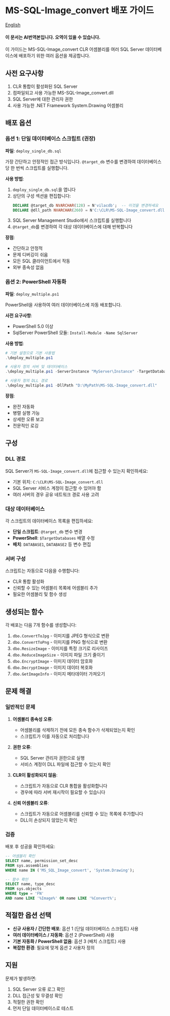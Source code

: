 # MS-SQL-Image_convert 배포 가이드

[English](README_deployment.md)
#### 이 문서는 AI번역본입니다. 오역이 있을 수 있습니다.

이 가이드는 MS-SQL-Image_convert CLR 어셈블리를 여러 SQL Server 데이터베이스에 배포하기 위한 여러 옵션을 제공합니다.

## 사전 요구사항

1. CLR 통합이 활성화된 SQL Server
2. 컴파일되고 사용 가능한 MS-SQL-Image_convert.dll
3. SQL Server에 대한 관리자 권한
4. 사용 가능한 .NET Framework System.Drawing 어셈블리

## 배포 옵션

### 옵션 1: 단일 데이터베이스 스크립트 (권장)
**파일**: `deploy_single_db.sql`

가장 간단하고 안정적인 접근 방식입니다. `@target_db` 변수를 변경하여 데이터베이스당 한 번씩 스크립트를 실행합니다.

**사용 방법**:
1. `deploy_single_db.sql`을 엽니다
2. 상단의 구성 섹션을 편집합니다:
   ```sql
   DECLARE @target_db NVARCHAR(128) = N'vilacdb';  -- 이것을 변경하세요
   DECLARE @dll_path NVARCHAR(260) = N'C:\CLR\MS-SQL-Image_convert.dll';  -- 경로를 설정하세요
   ```
3. SQL Server Management Studio에서 스크립트를 실행합니다
4. `@target_db`를 변경하여 각 대상 데이터베이스에 대해 반복합니다

**장점**:
- 간단하고 안정적
- 문제 디버깅이 쉬움
- 모든 SQL 클라이언트에서 작동
- 외부 종속성 없음

### 옵션 2: PowerShell 자동화
**파일**: `deploy_multiple.ps1`

PowerShell을 사용하여 여러 데이터베이스에 자동 배포합니다.

**사전 요구사항**:
- PowerShell 5.0 이상
- SqlServer PowerShell 모듈: `Install-Module -Name SqlServer`

**사용 방법**:
```powershell
# 기본 설정으로 기본 사용법
.\deploy_multiple.ps1

# 사용자 정의 서버 및 데이터베이스
.\deploy_multiple.ps1 -ServerInstance "MyServer\Instance" -TargetDatabases @("db1", "db2", "db3")

# 사용자 정의 DLL 경로
.\deploy_multiple.ps1 -DllPath "D:\MyPath\MS-SQL-Image_convert.dll"
```

**장점**:
- 완전 자동화
- 병렬 실행 가능
- 상세한 오류 보고
- 전문적인 로깅

## 구성

### DLL 경로
SQL Server가 `MS-SQL-Image_convert.dll`에 접근할 수 있는지 확인하세요:
- 기본 위치: `C:\CLR\MS-SQL-Image_convert.dll`
- SQL Server 서비스 계정이 접근할 수 있어야 함
- 여러 서버의 경우 공유 네트워크 경로 사용 고려

### 대상 데이터베이스
각 스크립트의 데이터베이스 목록을 편집하세요:
- **단일 스크립트**: `@target_db` 변수 변경
- **PowerShell**: `$TargetDatabases` 배열 수정
- **배치**: `DATABASE1`, `DATABASE2` 등 변수 편집

### 서버 구성
스크립트는 자동으로 다음을 수행합니다:
- CLR 통합 활성화
- 신뢰할 수 있는 어셈블리 목록에 어셈블리 추가
- 필요한 어셈블리 및 함수 생성

## 생성되는 함수

각 배포는 다음 7개 함수를 생성합니다:

1. `dbo.ConvertToJpg` - 이미지를 JPEG 형식으로 변환
2. `dbo.ConvertToPng` - 이미지를 PNG 형식으로 변환
3. `dbo.ResizeImage` - 이미지를 특정 크기로 리사이즈
4. `dbo.ReduceImageSize` - 이미지 파일 크기 줄이기
5. `dbo.EncryptImage` - 이미지 데이터 암호화
6. `dbo.DecryptImage` - 이미지 데이터 복호화
7. `dbo.GetImageInfo` - 이미지 메타데이터 가져오기

## 문제 해결

### 일반적인 문제

1. **어셈블리 종속성 오류**:
   - 어셈블리를 삭제하기 전에 모든 종속 함수가 삭제되었는지 확인
   - 스크립트가 이를 자동으로 처리합니다

2. **권한 오류**:
   - SQL Server 관리자 권한으로 실행
   - 서비스 계정이 DLL 파일에 접근할 수 있는지 확인

3. **CLR이 활성화되지 않음**:
   - 스크립트가 자동으로 CLR 통합을 활성화합니다
   - 경우에 따라 서버 재시작이 필요할 수 있습니다

4. **신뢰 어셈블리 오류**:
   - 스크립트가 자동으로 어셈블리를 신뢰할 수 있는 목록에 추가합니다
   - DLL이 손상되지 않았는지 확인

### 검증

배포 후 성공을 확인하세요:
```sql
-- 어셈블리 확인
SELECT name, permission_set_desc 
FROM sys.assemblies 
WHERE name IN ('MS_SQL_Image_convert', 'System.Drawing');

-- 함수 확인
SELECT name, type_desc 
FROM sys.objects 
WHERE type = 'FN' 
AND name LIKE '%Image%' OR name LIKE '%Convert%';
```

## 적절한 옵션 선택

- **신규 사용자 / 간단한 배포**: 옵션 1 (단일 데이터베이스 스크립트) 사용
- **여러 데이터베이스 / 자동화**: 옵션 2 (PowerShell) 사용
- **기본 자동화 / PowerShell 없음**: 옵션 3 (배치 스크립트) 사용
- **복잡한 환경**: 필요에 맞게 옵션 2 사용자 정의

## 지원

문제가 발생하면:
1. SQL Server 오류 로그 확인
2. DLL 접근성 및 무결성 확인
3. 적절한 권한 확인
4. 먼저 단일 데이터베이스로 테스트 